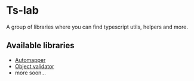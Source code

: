 # Ts-lab

A group of libraries where you can find typescript utils, helpers and more.

## Available libraries

* [Automapper](https://github.com/AlexFHer/ts-lab/tree/master/projects/auto-mapper)
* [Object validator](https://github.com/AlexFHer/ts-lab/tree/master/projects/object-validator)
* more soon...
